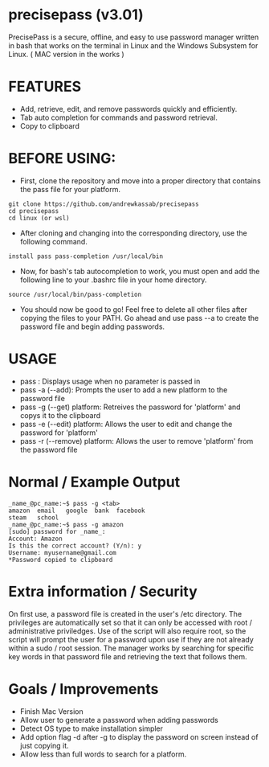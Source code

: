 # precisepass (v3.01)

  PrecisePass is a secure, offline, and easy to use password manager written in bash that works on the terminal in Linux and the Windows Subsystem for Linux. ( MAC version in the works ) 
  
# FEATURES 
  - Add, retrieve, edit, and remove passwords quickly and efficiently.
  - Tab auto completion for commands and password retrieval.
  - Copy to clipboard
 
# BEFORE USING:
- First, clone the repository and move into a proper directory that contains the pass file for your platform.
```
git clone https://github.com/andrewkassab/precisepass
cd precisepass
cd linux (or wsl)
```
- After cloning and changing into the corresponding directory, use the following command.
 ```
 install pass pass-completion /usr/local/bin 
 ```
 - Now, for bash's tab autocompletion to work, you must open and add the following line to
   your .bashrc file in your home directory.
 ```
 source /usr/local/bin/pass-completion
 ```
 - You should now be good to go! Feel free to delete all other files after copying the files
 to your PATH. Go ahead and use pass --a to create the password file and begin adding passwords.

# USAGE
- pass : Displays usage when no parameter is passed in
- pass -a (--add): Prompts the user to add a new platform to the password file
- pass -g (--get) platform: Retreives the password for 'platform' and copys it to the clipboard
- pass -e (--edit) platform: Allows the user to edit and change the password for 'platform'
- pass -r (--remove) platform: Allows the user to remove 'platform' from the password file

# Normal / Example Output
```
_name_@pc_name:~$ pass -g <tab>
amazon  email   google  bank  facebook
steam   school  
_name_@pc_name:~$ pass -g amazon
[sudo] password for _name_:
Account: Amazon
Is this the correct account? (Y/n): y
Username: myusername@gmail.com
*Password copied to clipboard
```
# Extra information / Security
On first use, a password file is created in the user's /etc directory. The privileges are automatically set so that it can only be accessed with root / administrative priviledges. Use of the script will also require root, so the script will prompt the user for a password upon use if they are not already within a sudo / root session. The manager works by searching for specific key words in that password file and retrieving the text that follows them.

# Goals / Improvements 
- Finish Mac Version
- Allow user to generate a password when adding passwords 
- Detect OS type to make installation simpler
- Add option flag -d after -g to display the password on screen instead of just copying it.
- Allow less than full words to search for a platform. 
